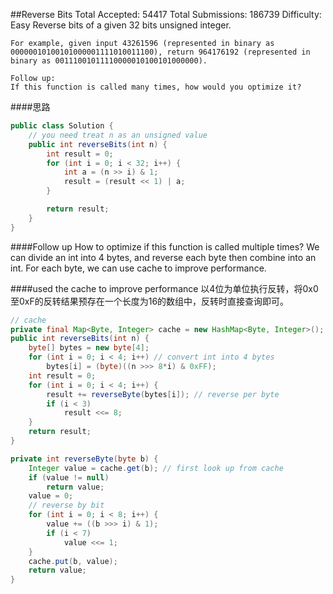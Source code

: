 ##Reverse Bits
	Total Accepted: 54417 Total Submissions: 186739 Difficulty: Easy
	Reverse bits of a given 32 bits unsigned integer.

	For example, given input 43261596 (represented in binary as 00000010100101000001111010011100), return 964176192 (represented in binary as 00111001011110000010100101000000).

	Follow up:
	If this function is called many times, how would you optimize it?

####思路


```java
public class Solution {
    // you need treat n as an unsigned value
    public int reverseBits(int n) {
        int result = 0;
        for (int i = 0; i < 32; i++) {
            int a = (n >> i) & 1;
            result = (result << 1) | a;
        }

        return result;
    }
}
```

####Follow up
How to optimize if this function is called multiple times? We can divide an int into 4 bytes, and reverse each byte then combine into an int. For each byte, we can use cache to improve performance.

####used the cache to improve performance
以4位为单位执行反转，将0x0至0xF的反转结果预存在一个长度为16的数组中，反转时直接查询即可。

```java
// cache
private final Map<Byte, Integer> cache = new HashMap<Byte, Integer>();
public int reverseBits(int n) {
    byte[] bytes = new byte[4];
    for (int i = 0; i < 4; i++) // convert int into 4 bytes
        bytes[i] = (byte)((n >>> 8*i) & 0xFF);
    int result = 0;
    for (int i = 0; i < 4; i++) {
        result += reverseByte(bytes[i]); // reverse per byte
        if (i < 3)
            result <<= 8;
    }
    return result;
}

private int reverseByte(byte b) {
    Integer value = cache.get(b); // first look up from cache
    if (value != null)
        return value;
    value = 0;
    // reverse by bit
    for (int i = 0; i < 8; i++) {
        value += ((b >>> i) & 1);
        if (i < 7)
            value <<= 1;
    }
    cache.put(b, value);
    return value;
}
```
